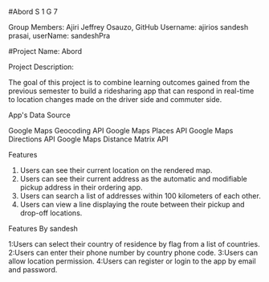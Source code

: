 
#Abord
S 1 G 7

Group Members:
Ajiri Jeffrey Osauzo, GitHub Username: ajirios
sandesh prasai, userName: sandeshPra


#Project Name: Abord

Project Description:

The goal of this project is to combine learning outcomes gained from the previous semester to build a ridesharing app that can respond in real-time to location changes made on the driver side and commuter side.


App's Data Source

Google Maps Geocoding API
Google Maps Places API
Google Maps Directions API
Google Maps Distance Matrix API



Features


1. Users can see their current location on the rendered map.
2. Users can see their current address as the automatic and modifiable pickup address in their ordering app.
3. Users can search a list of addresses within 100 kilometers of each other.
4. Users can view a line displaying the route between their pickup and drop-off locations.

Features By sandesh


1:Users can select their country of residence by flag from a list of countries. 
2:Users can enter their phone number by country phone code.
3:Users can allow location permission.
4:Users can register or login to the app by email and password.
